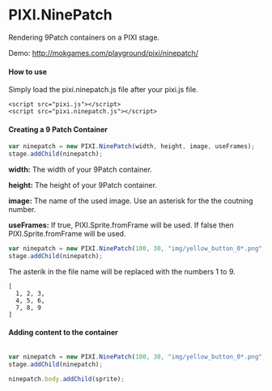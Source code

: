 PIXI.NinePatch
================

Rendering 9Patch containers on a PIXI stage.

Demo: http://mokgames.com/playground/pixi/ninepatch/

#### How to use ####
Simply load the pixi.ninepatch.js file after your pixi.js file.
```
<script src="pixi.js"></script>
<script src="pixi.ninepatch.js"></script>
```

#### Creating a 9 Patch Container ####
```javascript
var ninepatch = new PIXI.NinePatch(width, height, image, useFrames);
stage.addChild(ninepatch);
```

__width:__ The width of your 9Patch container.

__height:__ The height of your 9Patch container.

__image:__ The name of the used image. Use an asterisk for the the coutning number.

__useFrames:__ If true, PIXI.Sprite.fromFrame will be used. If false then PIXI.Sprite.fromFrame will be used.

```javascript
var ninepatch = new PIXI.NinePatch(100, 30, "img/yellow_button_0*.png", false);
stage.addChild(ninepatch);
```

The asterik in the file name will be replaced with the numbers 1 to 9.

```
[ 
  1, 2, 3,
  4, 5, 6,
  7, 8, 9
]
```

#### Adding content to the container ####

```javascript

var ninepatch = new PIXI.NinePatch(100, 30, "img/yellow_button_0*.png", false);
stage.addChild(ninepatch);

ninepatch.body.addChild(sprite);
```
